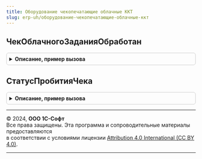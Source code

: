 ```yaml
---
title: Оборудование чекопечатающие облачные ККТ
slug: erp-uh/оборудование-чекопечатающие-облачные-ккт
---
```



## ЧекОблачногоЗаданияОбработан
<details style="margin: 1em 0; padding: 0.5em; border: 1px solid #ccc; border-radius: 6px;">

<summary style="font-weight: bold; cursor: pointer;">Описание, пример вызова</summary>

```bsl

// Выполняет операции после обработки облачного задания
//
// Параметры:
//  ДокументОперации - ДокументСсылка - Документ-основание.
//  Касса - СправочникСсылка.ПодключаемоеОборудование - подключаемое оборудование.
//  ПараметрыОперации - Структура
//  ОбъектОбработан - Булево
Процедура ЧекОблачногоЗаданияОбработан(ДокументОперации, Касса, ПараметрыОперации, ОбъектОбработан) Экспорт
```

Пример вызова
```bsl
ОборудованиеЧекопечатающиеОблачныеККТ.ЧекОблачногоЗаданияОбработан(ДокументОперации, Касса, ПараметрыОперации, ОбъектОбработан) 
```
</details>

## СтатусПробитияЧека
<details style="margin: 1em 0; padding: 0.5em; border: 1px solid #ccc; border-radius: 6px;">

<summary style="font-weight: bold; cursor: pointer;">Описание, пример вызова</summary>

```bsl

Функция СтатусПробитияЧека(ДокументОперации) Экспорт
```

Пример вызова
```bsl
Результат = ОборудованиеЧекопечатающиеОблачныеККТ.СтатусПробитияЧека(ДокументОперации) 
```
</details>

---

© 2024, **ООО 1С-Софт**  
Все права защищены. Эта программа и сопроводительные материалы предоставляются  
в соответствии с условиями лицензии [Attribution 4.0 International (CC BY 4.0)](https://creativecommons.org/licenses/by/4.0/legalcode).

---
